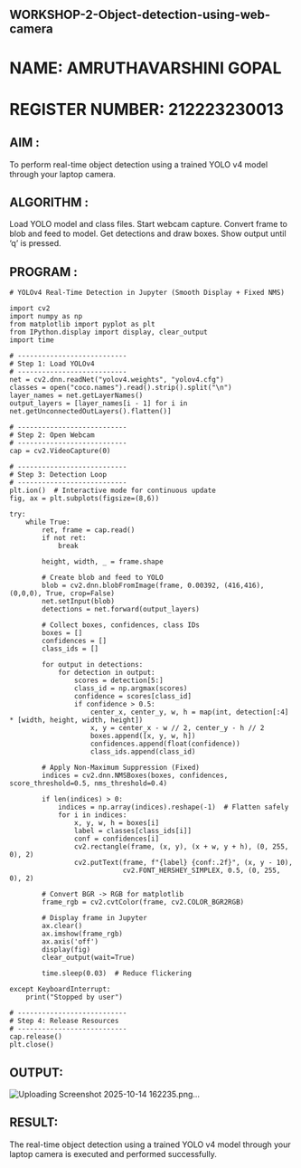 ## WORKSHOP-2-Object-detection-using-web-camera

# NAME: AMRUTHAVARSHINI GOPAL
# REGISTER NUMBER: 212223230013

## AIM :
To perform real-time object detection using a trained YOLO v4 model through your laptop camera.

## ALGORITHM :
Load YOLO model and class files.
Start webcam capture.
Convert frame to blob and feed to model.
Get detections and draw boxes.
Show output until ‘q’ is pressed.


## PROGRAM :
```
# YOLOv4 Real-Time Detection in Jupyter (Smooth Display + Fixed NMS)

import cv2
import numpy as np
from matplotlib import pyplot as plt
from IPython.display import display, clear_output
import time

# ---------------------------
# Step 1: Load YOLOv4
# ---------------------------
net = cv2.dnn.readNet("yolov4.weights", "yolov4.cfg")
classes = open("coco.names").read().strip().split("\n")
layer_names = net.getLayerNames()
output_layers = [layer_names[i - 1] for i in net.getUnconnectedOutLayers().flatten()]

# ---------------------------
# Step 2: Open Webcam
# ---------------------------
cap = cv2.VideoCapture(0)

# ---------------------------
# Step 3: Detection Loop
# ---------------------------
plt.ion()  # Interactive mode for continuous update
fig, ax = plt.subplots(figsize=(8,6))

try:
    while True:
        ret, frame = cap.read()
        if not ret:
            break

        height, width, _ = frame.shape

        # Create blob and feed to YOLO
        blob = cv2.dnn.blobFromImage(frame, 0.00392, (416,416), (0,0,0), True, crop=False)
        net.setInput(blob)
        detections = net.forward(output_layers)

        # Collect boxes, confidences, class IDs
        boxes = []
        confidences = []
        class_ids = []

        for output in detections:
            for detection in output:
                scores = detection[5:]
                class_id = np.argmax(scores)
                confidence = scores[class_id]
                if confidence > 0.5:
                    center_x, center_y, w, h = map(int, detection[:4] * [width, height, width, height])
                    x, y = center_x - w // 2, center_y - h // 2
                    boxes.append([x, y, w, h])
                    confidences.append(float(confidence))
                    class_ids.append(class_id)

        # Apply Non-Maximum Suppression (Fixed)
        indices = cv2.dnn.NMSBoxes(boxes, confidences, score_threshold=0.5, nms_threshold=0.4)

        if len(indices) > 0:
            indices = np.array(indices).reshape(-1)  # Flatten safely
            for i in indices:
                x, y, w, h = boxes[i]
                label = classes[class_ids[i]]
                conf = confidences[i]
                cv2.rectangle(frame, (x, y), (x + w, y + h), (0, 255, 0), 2)
                cv2.putText(frame, f"{label} {conf:.2f}", (x, y - 10),
                            cv2.FONT_HERSHEY_SIMPLEX, 0.5, (0, 255, 0), 2)

        # Convert BGR -> RGB for matplotlib
        frame_rgb = cv2.cvtColor(frame, cv2.COLOR_BGR2RGB)

        # Display frame in Jupyter
        ax.clear()
        ax.imshow(frame_rgb)
        ax.axis('off')
        display(fig)
        clear_output(wait=True)

        time.sleep(0.03)  # Reduce flickering

except KeyboardInterrupt:
    print("Stopped by user")

# ---------------------------
# Step 4: Release Resources
# ---------------------------
cap.release()
plt.close()
```

## OUTPUT:
![Uploading Screenshot 2025-10-14 162235.png…]()


## RESULT:
The real-time object detection using a trained YOLO v4 model through your laptop camera is executed and performed successfully.
